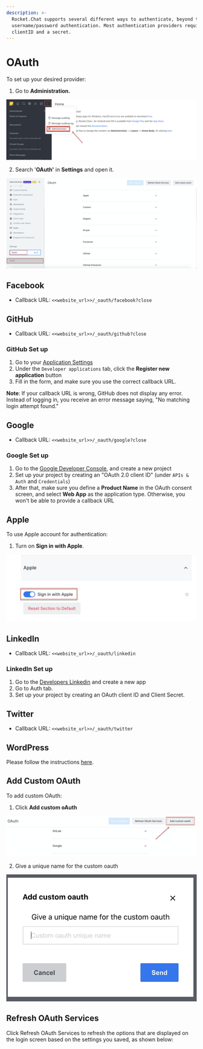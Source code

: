 ```yaml
---
description: >-
  Rocket.Chat supports several different ways to authenticate, beyond the basic
  username/password authentication. Most authentication providers require a
  clientID and a secret.
---
```


# OAuth

To set up your desired provider:

1. Go to **Administration.**

![](../../../../.gitbook/assets/image%20%2830%29.png)

2. Search '**OAuth'** in **Settings** and open it.

![](../../../../.gitbook/assets/image%20%28153%29.png)

## Facebook

* Callback URL: `<<website_url>>/_oauth/facebook?close`

## GitHub

* Callback URL: `<<website_url>>/_oauth/github?close`

### GitHub Set up

1. Go to your [Application Settings](https://github.com/settings/applications)
2. Under the `Developer applications` tab, click the **Register new application** button
3. Fill in the form, and make sure you use the correct callback URL.

**Note**: If your callback URL is wrong, GitHub does not display any error. Instead of logging in, you receive an error message saying, "No matching login attempt found."

## Google

* Callback URL: `<<website_url>>/_oauth/google?close`

### Google Set up

1. Go to the [Google Developer Console](https://console.developers.google.com), and create a new project
2. Set up your project by creating an "OAuth 2.0 client ID" \(under `APIs & Auth` and `Credentials`\)
3. After that, make sure you define a **Product Name** in the OAuth consent screen, and select **Web App** as the application type. Otherwise, you won't be able to provide a callback URL

## Apple

To use Apple account for authentication:

1. Turn on **Sign in with Apple**.

![](../../../../.gitbook/assets/image%20%28152%29.png)

## LinkedIn

* Callback URL: `<<website_url>>/_oauth/linkedin`

### LinkedIn Set up

1. Go to the [Developers Linkedin](https://www.linkedin.com/developers/) and create a new app
2. Go to Auth tab.
3. Set up your project by creating an OAuth client ID and Client Secret.

## Twitter

* Callback URL: `<<website_url>>/_oauth/twitter`

## WordPress

Please follow the instructions [here](https://docs.rocket.chat/guides/administrator-guides/authentication/oauth/wordpress).

## Add Custom OAuth

To add custom OAuth:

1. Click **Add custom oAuth**

![](../../../../.gitbook/assets/image%20%28151%29.png)

2.  Give a unique name for the custom oauth

![](../../../../.gitbook/assets/image%20%28150%29.png)

## Refresh OAuth Services

Click Refresh OAuth Services to refresh the options that are displayed on the login screen based on the settings you saved, as shown below:



